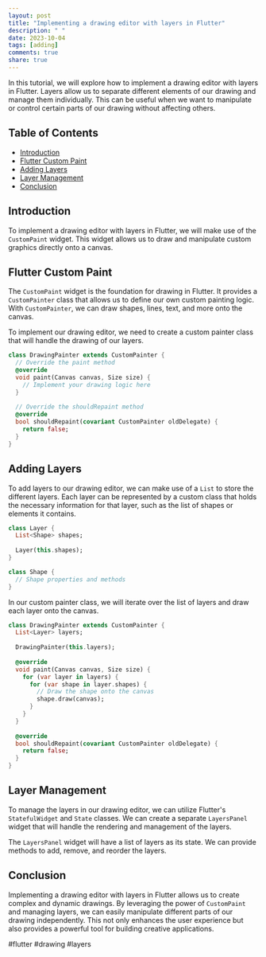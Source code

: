 ```yaml
---
layout: post
title: "Implementing a drawing editor with layers in Flutter"
description: " "
date: 2023-10-04
tags: [adding]
comments: true
share: true
---
```


In this tutorial, we will explore how to implement a drawing editor with layers in Flutter. Layers allow us to separate different elements of our drawing and manage them individually. This can be useful when we want to manipulate or control certain parts of our drawing without affecting others. 

## Table of Contents

- [Introduction](#introduction)
- [Flutter Custom Paint](#flutter-custom-paint)
- [Adding Layers](#adding-layers)
- [Layer Management](#layer-management)
- [Conclusion](#conclusion)

## Introduction

To implement a drawing editor with layers in Flutter, we will make use of the `CustomPaint` widget. This widget allows us to draw and manipulate custom graphics directly onto a canvas.

## Flutter Custom Paint

The `CustomPaint` widget is the foundation for drawing in Flutter. It provides a `CustomPainter` class that allows us to define our own custom painting logic. With `CustomPainter`, we can draw shapes, lines, text, and more onto the canvas.

To implement our drawing editor, we need to create a custom painter class that will handle the drawing of our layers.

```dart
class DrawingPainter extends CustomPainter {
  // Override the paint method
  @override
  void paint(Canvas canvas, Size size) {
    // Implement your drawing logic here
  }
  
  // Override the shouldRepaint method
  @override
  bool shouldRepaint(covariant CustomPainter oldDelegate) {
    return false;
  }
}
```

## Adding Layers

To add layers to our drawing editor, we can make use of a `List` to store the different layers. Each layer can be represented by a custom class that holds the necessary information for that layer, such as the list of shapes or elements it contains.

```dart
class Layer {
  List<Shape> shapes;
  
  Layer(this.shapes);
}

class Shape {
  // Shape properties and methods
}
```

In our custom painter class, we will iterate over the list of layers and draw each layer onto the canvas.

```dart
class DrawingPainter extends CustomPainter {
  List<Layer> layers;
  
  DrawingPainter(this.layers);
  
  @override
  void paint(Canvas canvas, Size size) {
    for (var layer in layers) {
      for (var shape in layer.shapes) {
        // Draw the shape onto the canvas
        shape.draw(canvas);
      }
    }
  }
  
  @override
  bool shouldRepaint(covariant CustomPainter oldDelegate) {
    return false;
  }
}
```

## Layer Management

To manage the layers in our drawing editor, we can utilize Flutter's `StatefulWidget` and `State` classes. We can create a separate `LayersPanel` widget that will handle the rendering and management of the layers.

The `LayersPanel` widget will have a list of layers as its state. We can provide methods to add, remove, and reorder the layers.

## Conclusion

Implementing a drawing editor with layers in Flutter allows us to create complex and dynamic drawings. By leveraging the power of `CustomPaint` and managing layers, we can easily manipulate different parts of our drawing independently. This not only enhances the user experience but also provides a powerful tool for building creative applications.

#flutter #drawing #layers